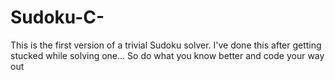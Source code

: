 # Sudoku-C-
This is the first version of a trivial Sudoku solver. I've done this after getting stucked while solving one... So do what you know better and code your way out
